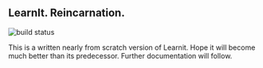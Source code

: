 LearnIt. Reincarnation.
---------------------
![build status](https://travis-ci.org/niosus/LearnIt-Reincarnation.svg?branch=master)

This is a written nearly from scratch version of Learnit. Hope it will become much better than its predecessor. 
Further documentation will follow.
